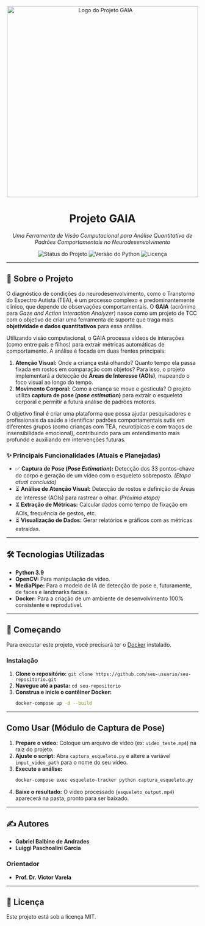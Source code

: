 <p align="center">
  <img src="assets/gaia.gif" alt="Logo do Projeto GAIA" width="500"/>
</p>

<h1 align="center">Projeto GAIA</h1>

<p align="center">
  <em>Uma Ferramenta de Visão Computacional para Análise Quantitativa de Padrões Comportamentais no Neurodesenvolvimento</em>
</p>

<p align="center">
  <img src="https://img.shields.io/badge/Status-Em%20Desenvolvimento-yellow" alt="Status do Projeto">
  <img src="https://img.shields.io/badge/Python-3.9-blue.svg" alt="Versão do Python">
  <img src="https://img.shields.io/badge/License-MIT-green" alt="Licença">
</p>

---

## 📖 Sobre o Projeto

O diagnóstico de condições do neurodesenvolvimento, como o Transtorno do Espectro Autista (TEA), é um processo complexo e predominantemente clínico, que depende de observações comportamentais. O **GAIA** (acrônimo para *Gaze and Action Interaction Analyzer*) nasce como um projeto de TCC com o objetivo de criar uma ferramenta de suporte que traga mais **objetividade e dados quantitativos** para essa análise.

Utilizando visão computacional, o GAIA processa vídeos de interações (como entre pais e filhos) para extrair métricas automáticas de comportamento. A análise é focada em duas frentes principais:

1.  **Atenção Visual:** Onde a criança está olhando? Quanto tempo ela passa fixada em rostos em comparação com objetos? Para isso, o projeto implementará a detecção de **Áreas de Interesse (AOIs)**, mapeando o foco visual ao longo do tempo.
2.  **Movimento Corporal:** Como a criança se move e gesticula? O projeto utiliza **captura de pose (*pose estimation*)** para extrair o esqueleto corporal e permitir a futura análise de padrões motores.

O objetivo final é criar uma plataforma que possa ajudar pesquisadores e profissionais da saúde a identificar padrões comportamentais sutis em diferentes grupos (como crianças com TEA, neurotípicas e com traços de insensibilidade emocional), contribuindo para um entendimento mais profundo e auxiliando em intervenções futuras.

### ✨ Principais Funcionalidades (Atuais e Planejadas)

* ✅ **Captura de Pose (*Pose Estimation*):** Detecção dos 33 pontos-chave do corpo e geração de um vídeo com o esqueleto sobreposto. *(Etapa atual concluída)*
* ⏳ **Análise de Atenção Visual:** Detecção de rostos e definição de Áreas de Interesse (AOIs) para rastrear o olhar. *(Próxima etapa)*
* ⏳ **Extração de Métricas:** Calcular dados como tempo de fixação em AOIs, frequência de gestos, etc.
* ⏳ **Visualização de Dados:** Gerar relatórios e gráficos com as métricas extraídas.

---

## 🛠️ Tecnologias Utilizadas

* **Python 3.9**
* **OpenCV:** Para manipulação de vídeo.
* **MediaPipe:** Para o modelo de IA de detecção de pose e, futuramente, de faces e landmarks faciais.
* **Docker:** Para a criação de um ambiente de desenvolvimento 100% consistente e reprodutível.

---

## 🚀 Começando

Para executar este projeto, você precisará ter o [Docker](https://www.docker.com/products/docker-desktop/) instalado.

### Instalação

1.  **Clone o repositório:** `git clone https://github.com/seu-usuario/seu-repositorio.git`
2.  **Navegue até a pasta:** `cd seu-repositorio`
3.  **Construa e inicie o contêiner Docker:**
    ```sh
    docker-compose up -d --build
    ```

---

##  Como Usar (Módulo de Captura de Pose)

1.  **Prepare o vídeo:** Coloque um arquivo de vídeo (ex: `video_teste.mp4`) na raiz do projeto.
2.  **Ajuste o script:** Abra `captura_esqueleto.py` e altere a variável `input_video_path` para o nome do seu vídeo.
3.  **Execute a análise:**
    ```sh
    docker-compose exec esqueleto-tracker python captura_esqueleto.py
    ```
4.  **Baixe o resultado:** O vídeo processado (`esqueleto_output.mp4`) aparecerá na pasta, pronto para ser baixado.

---

## ✍️ Autores

* **Gabriel Balbine de Andrades**
* **Luiggi Paschoalini Garcia**

### Orientador

* **Prof. Dr. Victor Varela**

---

## 📄 Licença

Este projeto está sob a licença MIT.
